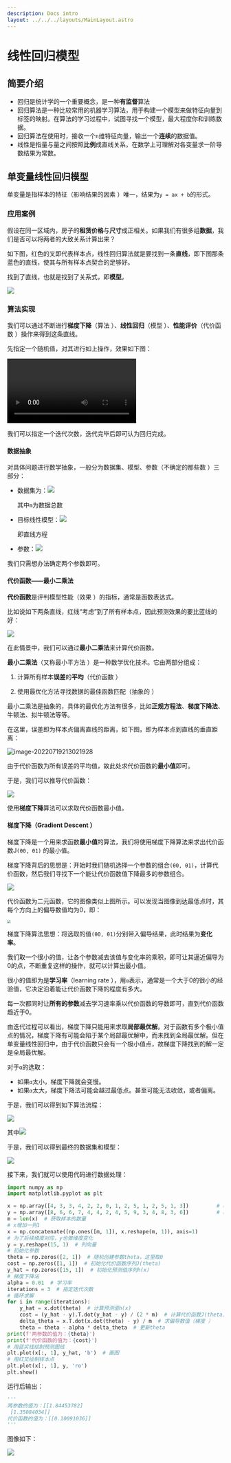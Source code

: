 ```yaml
---
description: Docs intro
layout: ../../../layouts/MainLayout.astro
---
```


# 线性回归模型

## 简要介绍

+ 回归是统计学的一个重要概念，是一种**有监督**算法
+ 回归算法是一种比较常用的机器学习算法，用于构建一个模型来做特征向量到标签的映射。在算法的学习过程中，试图寻找一个模型，最大程度你和训练数据。
+ 回归算法在使用时，接收一个`n`维特征向量，输出一个**连续**的数据值。
+ 线性是指量与量之间按照**比例**成直线关系，在数学上可理解对各变量求一阶导数结果为常数。

## 单变量线性回归模型

单变量是指样本的特征（影响结果的因素 ）唯一，结果为`y = ax + b`的形式。

### 应用案例

假设在同一区域内，房子的**租赁价格**与**尺寸**成正相关。如果我们有很多组**数据**，我们是否可以将两者的大致关系计算出来？

如下图，红色的叉即代表样本点，线性回归算法就是要找到一条**直线**，即下图那条蓝色的直线，使其与所有样本点契合的足够好。

找到了直线，也就是找到了关系式，即**模型**。

![](https://images.maiquer.tech/images/wx/image-20220719202553497.png)

### 算法实现

我们可以通过不断进行**梯度下降**（算法 ）、**线性回归**（模型 ）、**性能评价**（代价函数 ）操作来得到这条直线。

先指定一个随机值，对其进行如上操作，效果如下图：

<video src="https://images.maiquer.tech/images/wx/process.mp4"></video>

我们可以指定一个迭代次数，迭代完毕后即可认为回归完成。

#### 数据抽象

对具体问题进行数学抽象，一般分为数据集、模型、参数（不确定的那些数 ）三部分：

+ 数据集为：![](https://images.maiquer.tech/images/wx/image-20220719212426796.png)

  其中`m`为数据总数

+ 目标线性模型：![](https://images.maiquer.tech/images/wx/image-20220719205256985.png)

  即直线方程

+ 参数：![](https://images.maiquer.tech/images/wx/image-20220719205536674.png)

我们只需想办法确定两个参数即可。

#### 代价函数——最小二乘法

**代价函数**是评判模型性能（效果 ）的指标，通常是函数表达式。

比如说如下两条直线，红线“考虑”到了所有样本点，因此预测效果的要比蓝线的好：

![](https://images.maiquer.tech/images/wx/image-20220719210656962.png)

在此情景中，我们可以通过**最小二乘法**来计算代价函数。

**最小二乘法**（又称最小平方法 ）是一种数学优化技术。它由两部分组成：

1. 计算所有样本**误差**的**平均**（代价函数 ）

2. 使用最优化方法寻找数据的最佳函数匹配（抽象的 ）

最小二乘法是抽象的，具体的最优化方法有很多，比如**正规方程法**、**梯度下降法**、牛顿法、拟牛顿法等等。

在这里，误差即为样本点偏离直线的距离，如下图，即为样本点到直线的垂直距离：

![image-20220719213021928](https://images.drshw.tech/images/notes/image-20220719213021928.png)

由于代价函数为所有误差的平均值，故此处求代价函数的**最小值**即可。

于是，我们可以推导代价函数：

![](https://images.maiquer.tech/images/wx/image-20220719212745672.png)

使用**梯度下降**算法可以求取代价函数最小值。

#### 梯度下降（Gradient Descent ）

梯度下降是一个用来求函数**最小值**的算法，我们将使用梯度下降算法来求出代价函数J`(θ0, θ1)` 的最小值。

梯度下降背后的思想是：开始时我们随机选择一个参数的组合`(θ0, θ1)`，计算代价函数，然后我们寻找下一个能让代价函数值下降最多的参数组合。

![](https://images.maiquer.tech/images/wx/image-20220719215819669.png)

代价函数为二元函数，它的图像类似上图所示。可以发现当图像到达最低点时，其每个方向上的偏导数值均为0，即：

<img src="https://images.maiquer.tech/images/wx/image-20220719222725186.png" style="zoom:50%;" />

梯度下降算法思想：将选取的值`(θ0, θ1)`分别带入偏导结果，此时结果为**变化率**。

我们取一个很小的值，让各个参数减去该值与变化率的乘积，即可让其逼近偏导为0的点，不断重复这样的操作，就可以计算出最小值。

很小的值即为是**学习率**（learning rate ），用`α`表示，通常是一个大于0的很小的经验值，它决定沿着能让代价函数下降的程度有多大。

每一次都同时让**所有的参数**减去学习速率乘以代价函数的导数即可，直到代价函数趋近于0。

由迭代过程可以看出，梯度下降只能用来求取**局部最优解**。对于函数有多个极小值点的情况，梯度下降有可能会陷于某个局部最优解中，而未找到全局最优解。但在单变量线性回归中，由于代价函数只会有一个极小值点，故梯度下降找到的解一定是全局最优解。

对于`α`的选取：

+ 如果`α`太小，梯度下降就会变慢。
+ 如果`α`太大，梯度下降法可能会越过最低点。甚至可能无法收敛，或者偏离。

于是，我们可以得到如下算法流程：

![](https://images.maiquer.tech/images/wx/image-20220719230859090.png)

其中![](https://images.maiquer.tech/images/wx/image-20220719232432776.png)

于是，我们可以得到最终的数据集和模型：

![](https://images.maiquer.tech/images/wx/image-20220719233853826.png)

接下来，我们就可以使用代码进行数据处理：

```python
import numpy as np
import matplotlib.pyplot as plt

x = np.array([4, 3, 3, 4, 2, 2, 0, 1, 2, 5, 1, 2, 5, 1, 3])         # 样本值
y = np.array([8, 6, 6, 7, 4, 4, 2, 4, 5, 9, 3, 4, 8, 3, 6])         # 样本值
m = len(x)  # 获取样本的数量
# x增加一列1
x = np.concatenate((np.ones([m, 1]), x.reshape(m, 1)), axis=1)
# 为了后续维度对应，y也做维度变化
y = y.reshape(15, 1)  # 列向量
# 初始化参数
theta = np.zeros([2, 1])  # 随机创建参数theta，这里取0
cost = np.zeros([1, 1])  # 初始化代价函数序列J(theta)
y_hat = np.zeros([15, 1])  # 初始化预测值序列h(x)
# 梯度下降法
alpha = 0.01  # 学习率
iterations = 3  # 指定迭代次数
# 循环求解
for i in range(iterations):
    y_hat = x.dot(theta)  # 计算预测值h(x)
    cost = (y_hat - y).T.dot(y_hat - y) / (2 * m)  # 计算代价函数J(theta)
    delta_theta = x.T.dot(x.dot(theta) - y) / m  # 求偏导数值（梯度 ）
    theta = theta - alpha * delta_theta  # 更新theta
print(f'两参数的值为：{theta}')
print(f'代价函数的值为：{cost}')
# 用蓝实线绘制预测图线
plt.plot(x[:, 1], y_hat, 'b')  # 画图
# 用红叉绘制样本点
plt.plot(x[:, 1], y, 'ro')
plt.show()
```

运行后输出：

```python
'''
两参数的值为：[[1.84453782]
 [1.35084034]]
代价函数的值为：[[0.10091036]]
'''
```

图像如下：

![](https://images.maiquer.tech/images/wx/image-20220720175537948.png)

